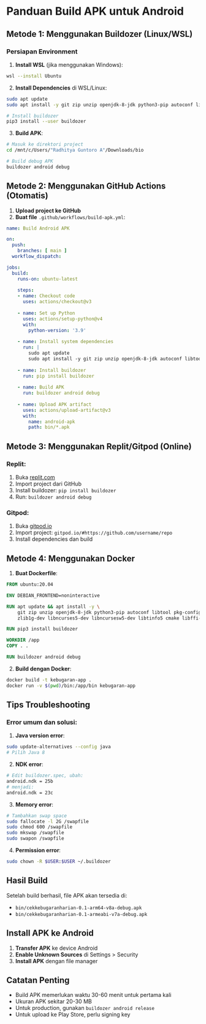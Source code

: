 # Panduan Build APK untuk Android

## Metode 1: Menggunakan Buildozer (Linux/WSL)

### Persiapan Environment

1. **Install WSL** (jika menggunakan Windows):
```bash
wsl --install Ubuntu
```

2. **Install Dependencies** di WSL/Linux:
```bash
sudo apt update
sudo apt install -y git zip unzip openjdk-8-jdk python3-pip autoconf libtool pkg-config zlib1g-dev libncurses5-dev libncursesw5-dev libtinfo5 cmake libffi-dev libssl-dev

# Install buildozer
pip3 install --user buildozer
```

3. **Build APK**:
```bash
# Masuk ke direktori project
cd /mnt/c/Users/"Radhitya Guntoro A"/Downloads/bio

# Build debug APK
buildozer android debug
```

## Metode 2: Menggunakan GitHub Actions (Otomatis)

1. **Upload project ke GitHub**
2. **Buat file** `.github/workflows/build-apk.yml`:

```yaml
name: Build Android APK

on:
  push:
    branches: [ main ]
  workflow_dispatch:

jobs:
  build:
    runs-on: ubuntu-latest
    
    steps:
    - name: Checkout code
      uses: actions/checkout@v3
    
    - name: Set up Python
      uses: actions/setup-python@v4
      with:
        python-version: '3.9'
    
    - name: Install system dependencies
      run: |
        sudo apt update
        sudo apt install -y git zip unzip openjdk-8-jdk autoconf libtool pkg-config zlib1g-dev libncurses5-dev libncursesw5-dev libtinfo5 cmake libffi-dev libssl-dev
    
    - name: Install buildozer
      run: pip install buildozer
    
    - name: Build APK
      run: buildozer android debug
    
    - name: Upload APK artifact
      uses: actions/upload-artifact@v3
      with:
        name: android-apk
        path: bin/*.apk
```

## Metode 3: Menggunakan Replit/Gitpod (Online)

### Replit:
1. Buka [replit.com](https://replit.com)
2. Import project dari GitHub
3. Install buildozer: `pip install buildozer`
4. Run: `buildozer android debug`

### Gitpod:
1. Buka [gitpod.io](https://gitpod.io)
2. Import project: `gitpod.io/#https://github.com/username/repo`
3. Install dependencies dan build

## Metode 4: Menggunakan Docker

1. **Buat Dockerfile**:
```dockerfile
FROM ubuntu:20.04

ENV DEBIAN_FRONTEND=noninteractive

RUN apt update && apt install -y \
    git zip unzip openjdk-8-jdk python3-pip autoconf libtool pkg-config \
    zlib1g-dev libncurses5-dev libncursesw5-dev libtinfo5 cmake libffi-dev libssl-dev

RUN pip3 install buildozer

WORKDIR /app
COPY . .

RUN buildozer android debug
```

2. **Build dengan Docker**:
```bash
docker build -t kebugaran-app .
docker run -v $(pwd)/bin:/app/bin kebugaran-app
```

## Tips Troubleshooting

### Error umum dan solusi:

1. **Java version error**:
```bash
sudo update-alternatives --config java
# Pilih Java 8
```

2. **NDK error**:
```bash
# Edit buildozer.spec, ubah:
android.ndk = 25b
# menjadi:
android.ndk = 23c
```

3. **Memory error**:
```bash
# Tambahkan swap space
sudo fallocate -l 2G /swapfile
sudo chmod 600 /swapfile
sudo mkswap /swapfile
sudo swapon /swapfile
```

4. **Permission error**:
```bash
sudo chown -R $USER:$USER ~/.buildozer
```

## Hasil Build

Setelah build berhasil, file APK akan tersedia di:
- `bin/cekkebugaranharian-0.1-arm64-v8a-debug.apk`
- `bin/cekkebugaranharian-0.1-armeabi-v7a-debug.apk`

## Install APK ke Android

1. **Transfer APK** ke device Android
2. **Enable Unknown Sources** di Settings > Security
3. **Install APK** dengan file manager

## Catatan Penting

- Build APK memerlukan waktu 30-60 menit untuk pertama kali
- Ukuran APK sekitar 20-30 MB
- Untuk production, gunakan `buildozer android release`
- Untuk upload ke Play Store, perlu signing key